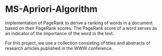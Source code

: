 # MS-Apriori-Algorithm

Implementation of PageRank to derive a ranking of words in a document based on their PageRank scores. The PageRank score of a word serves as an indicator
of the importance of the word in the text.

For this project, we use a collection consisting of titles and abstracts of research articles published in the WWW conference.

